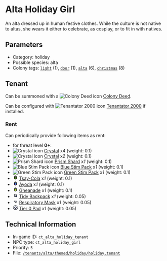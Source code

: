 # Alta Holiday Girl

An alta dressed up in human festive clothes. While the culture is not native to altas, she wears it either to celebrate, as cosplay, or to fit in with natives.

## Parameters

- Category: holiday
- Possible species: alta
- Colony tags: [`light`](https://ceterai.github.io/MyEnternia/Wiki/Tags/Light) (1), [`door`](https://ceterai.github.io/MyEnternia/Wiki/Tags/Door) (1), [`alta`](https://ceterai.github.io/MyEnternia/Wiki/Tags/Alta) (6), [`christmas`](https://ceterai.github.io/MyEnternia/Wiki/Tags/Christmas) (8)

## Tenant

Can be summoned with a <img src="https://starbounder.org/mediawiki/images/9/93/Colony_Deed.gif" alt="Colony Deed icon" width="9.6" height="15"/> [Colony Deed](https://starbounder.org/Colony_Deed).

Can be configured with <img src="https://steamuserimages-a.akamaihd.net/ugc/920304477977773128/D47BB0FD18E520B722C013CEDE14AC017779D44C/" alt="Tenantator 2000 icon" width="16" height="16"/> [Tenantator 2000](https://steamcommunity.com/sharedfiles/filedetails/?id=1405753979) if installed.

### Rent

Can periodically provide following items as rent:

- for threat level **0+**:
- <img src="https://starbounder.org/mediawiki/images/3/31/Crystal.png" alt="Crystal icon" loading="lazy" width="12px" height="16px"/> [Crystal](https://starbounder.org/Crystal) x*4* (weight: 0.1)
- <img src="https://starbounder.org/mediawiki/images/3/31/Crystal.png" alt="Crystal icon" loading="lazy" width="12px" height="16px"/> [Crystal](https://starbounder.org/Crystal) x*2* (weight: 0.1)
- <img src="https://starbounder.org/mediawiki/images/c/c0/Prism_Shard.png" alt="Prism Shard icon" loading="lazy" width="10px" height="10px"/> [Prism Shard](https://starbounder.org/Prism_Shard) x*1* (weight: 0.1)
- <img src="https://starbounder.org/mediawiki/images/3/3a/Blue-Stim-Pack.png" alt="Blue Stim Pack icon" loading="lazy" width="7px" height="14px"/> [Blue Stim Pack](https://starbounder.org/Blue_Stim_Pack) x*1* (weight: 0.1)
- <img src="https://starbounder.org/mediawiki/images/0/04/Green_stim_pack.png" alt="Green Stim Pack icon" loading="lazy" width="7px" height="14px"/> [Green Stim Pack](https://starbounder.org/Green_Stim_Pack) x*1* (weight: 0.1)
- <img src="https://raw.githubusercontent.com/Ceterai/Enternia/main/items/generic/food/shop/drinks/ct_tsay_cola.png" alt="Tsay-Cola icon" loading="lazy" width="auto" height="16px"/> [Tsay-Cola](https://ceterai.github.io/MyEnternia/Wiki/Tsay-Cola) x*1* (weight: 0.1)
- <img src="https://raw.githubusercontent.com/Ceterai/Enternia/main/items/generic/food/shop/drinks/ct_aya_soda.png" alt="Ayoda icon" loading="lazy" width="auto" height="16px"/> [Ayoda](https://ceterai.github.io/MyEnternia/Wiki/Ayoda) x*1* (weight: 0.1)
- <img src="https://raw.githubusercontent.com/Ceterai/Enternia/main/items/generic/food/shop/drinks/ct_gheanade.png" alt="Gheanade icon" loading="lazy" width="auto" height="16px"/> [Gheanade](https://ceterai.github.io/MyEnternia/Wiki/Gheanade) x*1* (weight: 0.1)
- <img src="https://raw.githubusercontent.com/Ceterai/Enternia/main/items/armors/alta/other/backpack/icon.png" alt="Tidy Backpack icon" loading="lazy" width="auto" height="16px"/> [Tidy Backpack](https://ceterai.github.io/MyEnternia/Wiki/TidyBackpack) x*1* (weight: 0.05)
- <img src="https://raw.githubusercontent.com/Ceterai/Enternia/main/items/armors/alta/other/respiratory_mask/icon.png" alt="Respiratory Mask icon" loading="lazy" width="auto" height="16px"/> [Respiratory Mask](https://ceterai.github.io/MyEnternia/Wiki/RespiratoryMask) x*1* (weight: 0.05)
- <img src="https://raw.githubusercontent.com/Ceterai/Enternia/main/items/active/alta/loot/tier0.png" alt="Tier 0 Pad icon" loading="lazy" width="auto" height="16px"/> [Tier 0 Pad](https://ceterai.github.io/MyEnternia/Wiki/Tier0Pad) x*1* (weight: 0.05)

## Technical Information

- In-game ID: `ct_alta_holiday_tenant`
- NPC type: `ct_alta_holiday_girl`
- Priority: `5`
- File: [`/tenants/alta/themed/holiday/holiday.tenant`](https://github.com/Ceterai/Enternia/blob/main/tenants/alta/themed/holiday/holiday.tenant)
